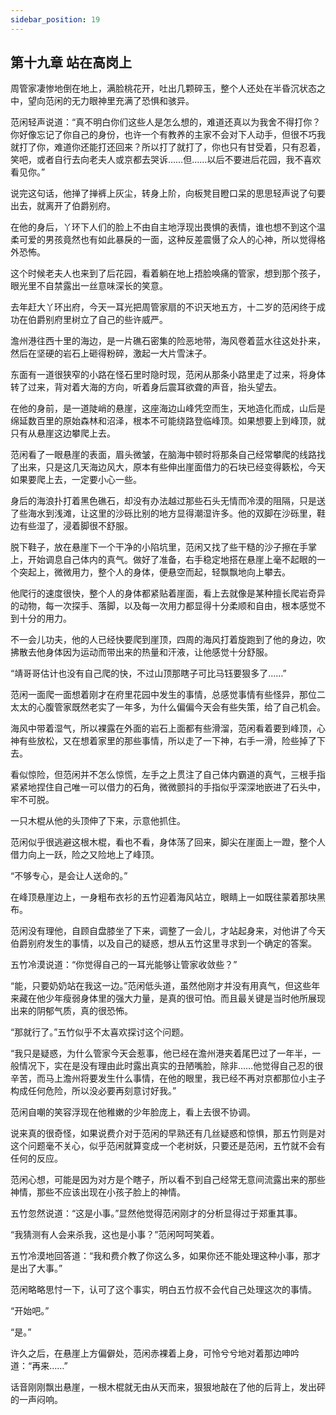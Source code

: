 ```yaml
---
sidebar_position: 19
---
```


## 第十九章 **站在高岗上**

周管家凄惨地倒在地上，满脸桃花开，吐出几颗碎玉，整个人还处在半昏沉状态之中，望向范闲的无力眼神里充满了恐惧和骇异。

范闲轻声说道：“真不明白你们这些人是怎么想的，难道还真以为我舍不得打你？你好像忘记了你自己的身份，也许一个有教养的主家不会对下人动手，但很不巧我就打了你，难道你还能打还回来？所以打了就打了，你也只有甘受着，只有忍着，笑吧，或者自行去向老夫人或京都去哭诉……但……以后不要进后花园，我不喜欢看见你。”

说完这句话，他掸了掸裤上灰尘，转身上阶，向板凳目瞪口呆的思思轻声说了句要出去，就离开了伯爵别府。

在他的身后，丫环下人们的脸上不由自主地浮现出畏惧的表情，谁也想不到这个温柔可爱的男孩竟然也有如此暴戾的一面，这种反差震慑了众人的心神，所以觉得格外恐怖。

这个时候老夫人也来到了后花园，看着躺在地上捂脸唤痛的管家，想到那个孩子，眼光里不自禁露出一丝意味深长的笑意。

去年赶大丫环出府，今天一耳光把周管家扇的不识天地五方，十二岁的范闲终于成功在伯爵别府里树立了自己的些许威严。

澹州港往西十里的海边，是一片礁石密集的险恶地带，海风卷着蓝水往这处扑来，然后在坚硬的岩石上砸得粉碎，激起一大片雪沫子。

东面有一道很狭窄的小路在怪石里时隐时现，范闲从那条小路里走了过来，将身体转了过来，背对着大海的方向，听着身后震耳欲聋的声音，抬头望去。

在他的身前，是一道陡峭的悬崖，这座海边山峰凭空而生，天地造化而成，山后是绵延数百里的原始森林和沼泽，根本不可能绕路登临峰顶。如果想要上到峰顶，就只有从悬崖这边攀爬上去。

范闲看了一眼悬崖的表面，眉头微皱，在脑海中顿时将那条自己经常攀爬的线路找了出来，只是这几天海边风大，原本有些伸出崖面借力的石块已经变得簌松，今天如果要爬上去，一定要小心一些。

身后的海浪扑打着黑色礁石，却没有办法越过那些石头无情而冷漠的阻隔，只是送了些海水到浅滩，让这里的沙砾比别的地方显得潮湿许多。他的双脚在沙砾里，鞋边有些湿了，浸着脚很不舒服。

脱下鞋子，放在悬崖下一个干净的小陷坑里，范闲又找了些干糙的沙子擦在手掌上，开始调息自己体内的真气。做好了准备，右手稳定地搭在悬崖上毫不起眼的一个突起上，微微用力，整个人的身体，便悬空而起，轻飘飘地向上攀去。

他爬行的速度很快，整个人的身体都紧贴着崖面，看上去就像是某种擅长爬岩奇异的动物，每一次探手、落脚，以及每一次用力都显得十分柔顺和自由，根本感觉不到十分的用力。

不一会儿功夫，他的人已经快要爬到崖顶，四周的海风打着旋跑到了他的身边，吹拂散去他身体因为运动而带出来的热量和汗液，让他感觉十分舒服。

“靖哥哥估计也没有自己爬的快，不过山顶那瞎子可比马钰要狠多了……”

范闲一面爬一面想着刚才在府里花园中发生的事情，总感觉事情有些怪异，那位二太太的心腹管家既然老实了一年多，为什么偏偏今天会有些失策，给了自己机会。

海风中带着湿气，所以裸露在外面的岩石上面都有些滑溜，范闲看着要到峰顶，心神有些放松，又在想着家里的那些事情，所以走了一下神，右手一滑，险些掉了下去。

看似惊险，但范闲并不怎么惊慌，左手之上贯注了自己体内霸道的真气，三根手指紧紧地捏住自己唯一可以借力的石角，微微颤抖的手指似乎深深地嵌进了石头中，牢不可脱。

一只木棍从他的头顶伸了下来，示意他抓住。

范闲似乎很逃避这根木棍，看也不看，身体荡了回来，脚尖在崖面上一蹬，整个人借力向上一跃，险之又险地上了峰顶。

“不够专心，是会让人送命的。”

在峰顶悬崖边上，一身粗布衣衫的五竹迎着海风站立，眼睛上一如既往蒙着那块黑布。

范闲没有理他，自顾自盘膝坐了下来，调整了一会儿，才站起身来，对他讲了今天伯爵别府发生的事情，以及自己的疑惑，想从五竹这里寻求到一个确定的答案。

五竹冷漠说道：“你觉得自己的一耳光能够让管家收敛些？”

“能，只要奶奶站在我这一边。”范闲低头道，虽然他刚才并没有用真气，但这些年来藏在他少年瘦弱身体里的强大力量，是真的很可怕。而且最关键是当时他所展现出来的阴郁气质，真的很恐怖。

“那就行了。”五竹似乎不太喜欢探讨这个问题。

“我只是疑惑，为什么管家今天会惹事，他已经在澹州港夹着尾巴过了一年半，一般情况下，实在是没有理由此时露出真实的丑陋嘴脸，除非……他觉得自己忍的很辛苦，而马上澹州将要发生什么事情，在他的眼里，我已经不再对京都那位小主子构成任何危险，所以没必要再刻意讨好我。”

范闲自嘲的笑容浮现在他稚嫩的少年脸庞上，看上去很不协调。

说来真的很奇怪，如果说费介对于范闲的早熟还有几丝疑惑和惊惧，那五竹则是对这个问题毫不关心，似乎范闲就算变成一个老树妖，只要还是范闲，五竹就不会有任何的反应。

范闲心想，可能是因为对方是个瞎子，所以看不到自己经常无意间流露出来的那些神情，那些不应该出现在小孩子脸上的神情。

五竹忽然说道：“这是小事。”显然他觉得范闲刚才的分析显得过于郑重其事。

“我猜测有人会来杀我，这也是小事？”范闲呵呵笑着。

五竹冷漠地回答道：“我和费介教了你这么多，如果你还不能处理这种小事，那才是出了大事。”

范闲略略思忖一下，认可了这个事实，明白五竹叔不会代自己处理这次的事情。

“开始吧。”

“是。”

许久之后，在悬崖上方偏僻处，范闲赤裸着上身，可怜兮兮地对着那边呻吟道：“再来……”

话音刚刚飘出悬崖，一根木棍就无由从天而来，狠狠地敲在了他的后背上，发出砰的一声闷响。

